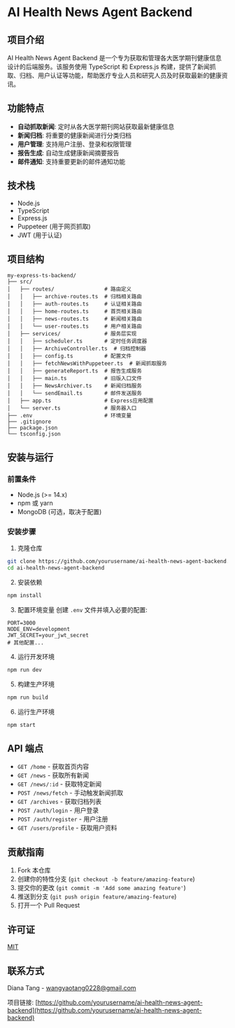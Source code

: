 # AI Health News Agent Backend

## 项目介绍

AI Health News Agent Backend 是一个专为获取和管理各大医学期刊健康信息设计的后端服务。该服务使用 TypeScript 和 Express.js 构建，提供了新闻抓取、归档、用户认证等功能，帮助医疗专业人员和研究人员及时获取最新的健康资讯。

## 功能特点

- **自动抓取新闻**: 定时从各大医学期刊网站获取最新健康信息
- **新闻归档**: 将重要的健康新闻进行分类归档
- **用户管理**: 支持用户注册、登录和权限管理
- **报告生成**: 自动生成健康新闻摘要报告
- **邮件通知**: 支持重要更新的邮件通知功能

## 技术栈

- Node.js
- TypeScript
- Express.js
- Puppeteer (用于网页抓取)
- JWT (用于认证)

## 项目结构

```
my-express-ts-backend/
├── src/
│   ├── routes/                # 路由定义
│   │   ├── archive-routes.ts  # 归档相关路由
│   │   ├── auth-routes.ts     # 认证相关路由
│   │   ├── home-routes.ts     # 首页相关路由
│   │   ├── news-routes.ts     # 新闻相关路由
│   │   └── user-routes.ts     # 用户相关路由
│   ├── services/              # 服务层实现
│   │   ├── scheduler.ts       # 定时任务调度器
│   │   ├── ArchiveController.ts  # 归档控制器
│   │   ├── config.ts          # 配置文件
│   │   ├── fetchNewsWithPuppeteer.ts  # 新闻抓取服务
│   │   ├── generateReport.ts  # 报告生成服务
│   │   ├── main.ts            # 旧版入口文件
│   │   ├── NewsArchiver.ts    # 新闻归档服务
│   │   └── sendEmail.ts       # 邮件发送服务
│   ├── app.ts                 # Express应用配置
│   └── server.ts              # 服务器入口
├── .env                       # 环境变量
├── .gitignore
├── package.json
└── tsconfig.json
```

## 安装与运行

### 前置条件

- Node.js (>= 14.x)
- npm 或 yarn
- MongoDB (可选，取决于配置)

### 安装步骤

1. 克隆仓库
```bash
git clone https://github.com/yourusername/ai-health-news-agent-backend.git
cd ai-health-news-agent-backend
```

2. 安装依赖
```bash
npm install
```

3. 配置环境变量
创建 `.env` 文件并填入必要的配置:
```
PORT=3000
NODE_ENV=development
JWT_SECRET=your_jwt_secret
# 其他配置...
```

4. 运行开发环境
```bash
npm run dev
```

5. 构建生产环境
```bash
npm run build
```

6. 运行生产环境
```bash
npm start
```

## API 端点

- `GET /home` - 获取首页内容
- `GET /news` - 获取所有新闻
- `GET /news/:id` - 获取特定新闻
- `POST /news/fetch` - 手动触发新闻抓取
- `GET /archives` - 获取归档列表
- `POST /auth/login` - 用户登录
- `POST /auth/register` - 用户注册
- `GET /users/profile` - 获取用户资料

## 贡献指南

1. Fork 本仓库
2. 创建你的特性分支 (`git checkout -b feature/amazing-feature`)
3. 提交你的更改 (`git commit -m 'Add some amazing feature'`)
4. 推送到分支 (`git push origin feature/amazing-feature`)
5. 打开一个 Pull Request

## 许可证

[MIT](LICENSE)

## 联系方式

Diana Tang - [wangyaotang0228@gmail.com](mailto:wangyaotang0228@gmail.com)

项目链接: [https://github.com/yourusername/ai-health-news-agent-backend](https://github.com/yourusername/ai-health-news-agent-backend)